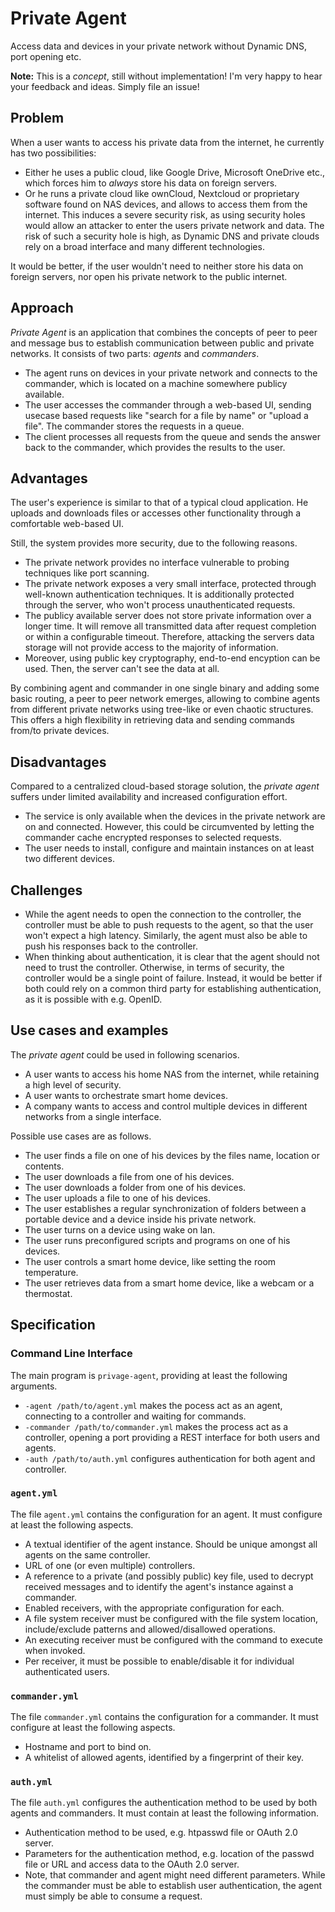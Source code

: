 # Private Agent
Access data and devices in your private network without Dynamic DNS, port opening etc.

**Note:** This is a _concept_, still without implementation!
I'm very happy to hear your feedback and ideas. Simply file an issue!

## Problem

When a user wants to access his private data from the internet, he currently has two possibilities:
* Either he uses a public cloud, like Google Drive, Microsoft OneDrive etc., which forces him to _always_ store his data on foreign servers.
* Or he runs a private cloud like ownCloud, Nextcloud or proprietary software found on NAS devices, and allows to access them from the internet.
  This induces a severe security risk, as using security holes would allow an attacker to enter the users private network and data.
  The risk of such a security hole is high, as Dynamic DNS and private clouds rely on a broad interface and many different technologies.
  
It would be better, if the user wouldn't need to neither store his data on foreign servers, nor open his private network to the public internet.

## Approach
_Private Agent_ is an application that combines the concepts of peer to peer and message bus to establish communication between public and private networks.
It consists of two parts: _agents_ and _commanders_.
* The agent runs on devices in your private network and connects to the commander,
  which is located on a machine somewhere publicy available.
* The user accesses the commander through a web-based UI,
  sending usecase based requests like "search for a file by name" or "upload a file".
  The commander stores the requests in a queue.
* The client processes all requests from the queue and sends the answer back to the commander,
  which provides the results to the user.

## Advantages
The user's experience is similar to that of a typical cloud application.
He uploads and downloads files or accesses other functionality through a comfortable web-based UI.

Still, the system provides more security, due to the following reasons.
* The private network provides no interface vulnerable to probing techniques like port scanning.
* The private network exposes a very small interface, protected through well-known authentication techniques.
  It is additionally protected through the server, who won't process unauthenticated requests.
* The publicy available server does not store private information over a longer time.
  It will remove all transmitted data after request completion or within a configurable timeout.
  Therefore, attacking the servers data storage will not provide access to the majority of information.
* Moreover, using public key cryptography, end-to-end encyption can be used.
  Then, the server can't see the data at all.

By combining agent and commander in one single binary and adding some basic routing,
a peer to peer network emerges, allowing to combine agents from different private networks
using tree-like or even chaotic structures.
This offers a high flexibility in retrieving data and sending commands from/to private devices.

## Disadvantages
Compared to a centralized cloud-based storage solution,
the _private agent_ suffers under limited availability and increased configuration effort.
* The service is only available when the devices in the private network are on and connected.
  However, this could be circumvented by letting the commander cache encrypted responses to selected requests.
* The user needs to install, configure and maintain instances on at least two different devices.

## Challenges
* While the agent needs to open the connection to the controller,
  the controller must be able to push requests to the agent, so that the user won't expect a high latency.
  Similarly, the agent must also be able to push his responses back to the controller.
* When thinking about authentication, it is clear that the agent should not need to trust the controller.
  Otherwise, in terms of security, the controller would be a single point of failure.
  Instead, it would be better if both could rely on a common third party for establishing authentication,
  as it is possible with e.g. OpenID.

## Use cases and examples
The _private agent_ could be used in following scenarios.
* A user wants to access his home NAS from the internet, while retaining a high level of security.
* A user wants to orchestrate smart home devices.
* A company wants to access and control multiple devices in different networks from a single interface. 

Possible use cases are as follows.
* The user finds a file on one of his devices by the files name, location or contents.
* The user downloads a file from one of his devices.
* The user downloads a folder from one of his devices.
* The user uploads a file to one of his devices.
* The user establishes a regular synchronization of folders between a portable device and a device inside his private network.
* The user turns on a device using wake on lan.
* The user runs preconfigured scripts and programs on one of his devices.
* The user controls a smart home device, like setting the room temperature.
* The user retrieves data from a smart home device, like a webcam or a thermostat.

## Specification

### Command Line Interface

The main program is `privage-agent`, providing at least the following arguments.

* `-agent /path/to/agent.yml` makes the pocess act as an agent, connecting to a controller and waiting for commands.
* `-commander /path/to/commander.yml` makes the process act as a controller, opening a port providing a REST interface for both users and agents.
* `-auth /path/to/auth.yml` configures authentication for both agent and controller.

### `agent.yml`

The file `agent.yml` contains the configuration for an agent.
It must configure at least the following aspects.

* A textual identifier of the agent instance. Should be unique amongst all agents on the same controller.
* URL of one (or even multiple) controllers.
* A reference to a private (and possibly public) key file, used to decrypt received messages and to identify the agent's instance against a commander.
* Enabled receivers, with the appropriate configuration for each.
 * A file system receiver must be configured with the file system location, include/exclude patterns and allowed/disallowed operations.
 * An executing receiver must be configured with the command to execute when invoked.
 * Per receiver, it must be possible to enable/disable it for individual authenticated users.

### `commander.yml`

The file `commander.yml` contains the configuration for a commander.
It must configure at least the following aspects.

* Hostname and port to bind on.
* A whitelist of allowed agents, identified by a fingerprint of their key.

### `auth.yml`

The file `auth.yml` configures the authentication method to be used by both agents and commanders.
It must contain at least the following information.

* Authentication method to be used, e.g. htpasswd file or OAuth 2.0 server.
* Parameters for the authentication method, e.g. location of the passwd file or URL and access data to the OAuth 2.0 server.
 * Note, that commander and agent might need different parameters.
   While the commander must be able to establish user authentication, the agent must simply be able to consume a request.

